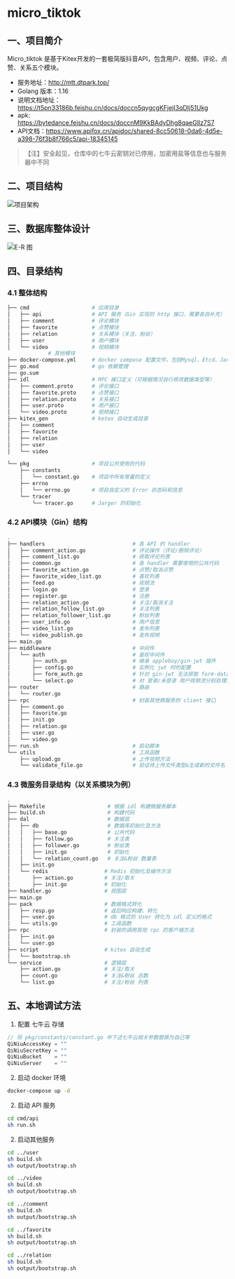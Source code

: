 # micro_tiktok


## 一、项目简介
Micro_tiktok 是基于Kitex开发的一套极简版抖音API，包含用户、视频、评论、点赞、关系五个模块。
- 服务地址：http://mtt.dtpark.top/
- Golang 版本：1.16
- 说明文档地址：https://t5pn33186b.feishu.cn/docs/doccn5qygcgKFjejI3qDIj51Ukg
- apk: https://bytedance.feishu.cn/docs/doccnM9KkBAdyDhg8qaeGlIz7S7
- API文档：https://www.apifox.cn/apidoc/shared-8cc50618-0da6-4d5e-a398-76f3b8f766c5/api-18345145

> 【注】安全起见，仓库中的七牛云密钥对已停用，加密用盐等信息也与服务器中不同

## 二、项目结构
![项目架构](https://s2.loli.net/2022/06/10/8xsHTzolRGW2Lfd.png)

## 三、数据库整体设计
![E-R 图](https://s2.loli.net/2022/06/10/NwuG4cJSFPQRHO2.jpg)

## 四、目录结构

### 4.1 整体结构
```bash
├── cmd                    # 应用目录
│   ├── api                # API 服务（Gin 实现的 http 接口，需要各自补充）
│   ├── comment            # 评论模块
│   ├── favorite           # 点赞模块
│   ├── relation           # 关系模块（关注、粉丝）
│   ├── user               # 用户模块
│   └── video              # 视频模块
             # 其他模块
├── docker-compose.yml     # docker compose 配置文件，包括Mysql、Etcd、Jarger、redis
├── go.mod                 # go 依赖管理
├── go.sum
├── idl                    # RPC 接口定义（可根据情况自行修改数据类型等）
│   ├── comment.proto      # 评论接口
│   ├── favorite.proto     # 点赞接口
│   ├── relation.proto     # 关系接口
│   ├── user.proto         # 用户接口
│   └── video.proto        # 视频接口
├── kitex_gen              # ketex 自动生成目录
│   ├── comment
│   ├── favorite
│   ├── relation
│   ├── user
│   └── video

└── pkg                    # 项目公共使用的代码
    ├── constants
    │   └── constant.go    # 项目中所有常量的定义
    ├── errno
    │   └── errno.go       # 项目自定义的 Error 状态码和信息
    └── tracer
        └── tracer.go      # Jarger 的初始化
```

### 4.2 API模块（Gin）结构

```bash
.
├── handlers                            # 各 API 的 handler
│   ├── comment_action.go               # 评论操作（评论/删除评论）
│   ├── comment_list.go                 # 获取评论列表
│   ├── common.go                       # 各 handler 需要使用的公共代码
│   ├── favorite_action.go              # 点赞/取消点赞
│   ├── favorite_video_list.go          # 喜欢列表
│   ├── feed.go                         # 视频流
│   ├── login.go                        # 登录
│   ├── register.go                     # 注册
│   ├── relation_action.go              # 关注/取消关注
│   ├── relation_follow_list.go         # 关注列表
│   ├── relation_follower_list.go       # 粉丝列表
│   ├── user_info.go                    # 用户信息
│   ├── video_list.go                   # 发布列表
│   └── video_publish.go                # 发布视频
├── main.go
├── middleware                          # 中间件
│   └── auth                            # 鉴权中间件
│       ├── auth.go                     # 继承 appleboy/gin-jwt 插件
│       ├── config.go                   # 实例化 jwt 时的配置
│       ├── form_auth.go                # 针对 gin-jwt 无法获取 form-data 中 token 做的扩展
│       └── select.go                   # 对 登录/未登录 用户视频流分别处理对中间件
├── router                              # 路由
│   └── router.go
├── rpc                                 # 封装其他微服务的 client 接口
│   ├── comment.go
│   ├── favorite.go
│   ├── init.go
│   ├── relation.go
│   ├── user.go
│   └── video.go
├── run.sh                              # 启动脚本
└── utils                               # 工具函数
    ├── upload.go                       # 上传视频方法
    └── validate_file.go                # 验证待上传文件类型&生成新的文件名
```

### 4.3 微服务目录结构（以关系模块为例）
```bash
.
├── Makefile                    # 根据 idl 构建微服务脚本
├── build.sh                    # 构建代码
├── dal                         # 数据层
│   ├── db                      # 数据库初始化及方法
│   │   ├── base.go             # 公共代码
│   │   ├── follow.go           # 关注表
│   │   ├── follower.go         # 粉丝表
│   │   ├── init.go             # 初始化
│   │   └── relation_count.go   # 关注&粉丝 数量表
│   ├── init.go
│   └── redis                  # Redis 初始化及操作方法
│       ├── action.go          # 关注/取关
│       ├── init.go            # 初始化 
├── handler.go                 # 视图层
├── main.go
├── pack                       # 数据格式转化
│   ├── resp.go                # 返回响应构建、转化
│   ├── user.go                # db 格式的 User 转化为 idl 定义的格式
│   └── utils.go               # 工具函数
├── rpc                        # 封装的调用其他 rpc 的客户端方法
│   ├── init.go
│   └── user.go
├── script                     # kitex 自动生成
│   └── bootstrap.sh
└── service                    # 逻辑层
    ├── action.go              # 关注/取关
    ├── count.go               # 关注&粉丝 总数
    └── list.go                # 关注/粉丝 列表

```

## 五、本地调试方法
1. 配置 七牛云 存储
```go
// 将 pkg/constants/constant.go 中下述七牛云相关参数替换为自己等
QiNiuAccessKey = "" 
QiNiuSecretKey = ""
QiNiuBucket    = ""
QiNiuServer    = ""
```
2. 启动 docker 环境
```bash
docker-compose up -d
```
2. 启动 API 服务
```bash 
cd cmd/api
sh run.sh
```
2. 启动其他服务
```bash
cd ../user
sh build.sh
sh output/bootstrap.sh

cd ../video
sh build.sh
sh output/bootstrap.sh

cd ../comment
sh build.sh
sh output/bootstrap.sh

cd ../favorite
sh build.sh
sh output/bootstrap.sh

cd ../relation
sh build.sh
sh output/bootstrap.sh
```